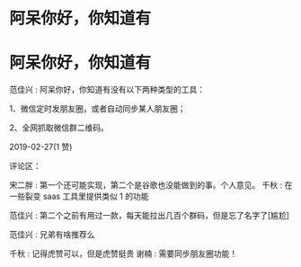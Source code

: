 # 阿呆你好，你知道有

# 阿呆你好，你知道有

范佳兴 : 阿呆你好，你知道有没有以下两种类型的工具：

1、微信定时发朋友圈，或者自动同步某人朋友圈；

2、全网抓取微信群二维码。

2019-02-27(1 赞)

评论区：

宋二胖 : 第一个还可能实现，第二个是谷歌也没能做到的事。个人意见。 千秋 : 在一些裂变 saas 工具里提供类似 1 的功能

范佳兴 : 第二个之前有用过一款，每天能拉出几百个群码，但是忘了名字了[尴尬]

范佳兴 : 兄弟有啥推荐么

千秋 : 记得虎赞可以，但是虎赞挺贵 谢楠 : 需要同步朋友圈功能！